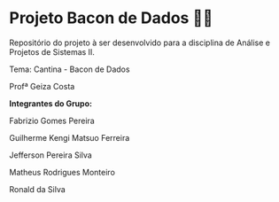 # Projeto Bacon de Dados 🍔🧃

Repositório do projeto à ser desenvolvido para a disciplina de Análise e Projetos de Sistemas II.

Tema: Cantina - Bacon de Dados

Profª Geiza Costa

**Integrantes do Grupo:**

Fabrizio Gomes Pereira

Guilherme Kengi Matsuo Ferreira

Jefferson Pereira Silva

Matheus Rodrigues Monteiro

Ronald da Silva
